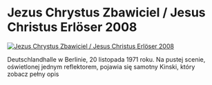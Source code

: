 Jezus Chrystus Zbawiciel / Jesus Christus Erlöser 2008 
=============
[![Jezus Chrystus Zbawiciel / Jesus Christus Erlöser 2008 ](http://vidos.pl/images/player.gif)](http://vidos.pl/jezus-chrystus-zbawiciel-jesus-christus-erlser-2008)

 Deutschlandhalle w Berlinie, 20 listopada 1971 roku. Na pustej scenie, oświetlonej jednym reflektorem, pojawia się samotny Kinski, który zobacz pełny opis
